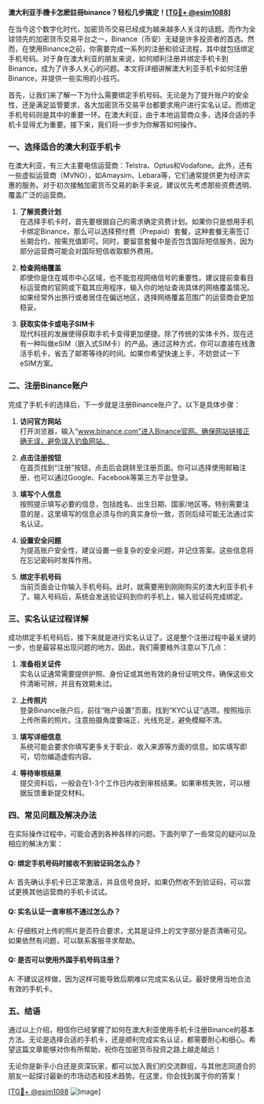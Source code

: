 **澳大利亚手機卡怎麽註冊binance？轻松几步搞定！[[TG💪+ @esim1088](https://t.me/s/esim1088)]**

在当今这个数字化时代，加密货币交易已经成为越来越多人关注的话题。而作为全球领先的加密货币交易平台之一，Binance（币安）无疑是许多投资者的首选。然而，在使用Binance之前，你需要完成一系列的注册和验证流程，其中就包括绑定手机号码。对于身在澳大利亚的朋友来说，如何顺利注册并绑定手机卡到Binance，成为了许多人关心的问题。本文将详细讲解澳大利亚手机卡如何注册Binance，并提供一些实用的小技巧。

首先，让我们来了解一下为什么需要绑定手机号码。无论是为了提升账户的安全性，还是满足监管要求，各大加密货币交易平台都要求用户进行实名认证。而绑定手机号码则是其中的重要一环。在澳大利亚，由于本地运营商众多，选择合适的手机卡显得尤为重要。接下来，我们将一步步为你解答如何操作。

### 一、选择适合的澳大利亚手机卡

在澳大利亚，有三大主要电信运营商：Telstra、Optus和Vodafone。此外，还有一些虚拟运营商（MVNO），如Amaysim、Lebara等，它们通常提供更为经济实惠的服务。对于初次接触加密货币交易的新手来说，建议优先考虑那些资费透明、覆盖广泛的运营商。

1. **了解资费计划**  
   在选择手机卡时，首先要根据自己的需求确定资费计划。如果你只是想用手机卡绑定Binance，那么可以选择预付费（Prepaid）套餐，这种套餐无需签订长期合约，按需充值即可。同时，要留意套餐中是否包含国际短信服务，因为部分运营商可能会对国际短信收取额外费用。

2. **检查网络覆盖**  
   即使你是住在城市中心区域，也不能忽视网络信号的重要性。建议提前查看目标运营商的官网或下载其应用程序，输入你的地址查询具体的网络覆盖情况。如果经常外出旅行或者居住在偏远地区，选择网络覆盖范围广的运营商会更加稳妥。

3. **获取实体卡或电子SIM卡**  
   现代科技的发展使得获取手机卡变得更加便捷。除了传统的实体卡外，现在还有一种叫做eSIM（嵌入式SIM卡）的产品。通过这种方式，你可以直接在线激活手机卡，省去了邮寄等待的时间。如果你希望快速上手，不妨尝试一下eSIM方案。

### 二、注册Binance账户

完成了手机卡的选择后，下一步就是注册Binance账户了。以下是具体步骤：

1. **访问官方网站**  
   打开浏览器，输入“www.binance.com”进入Binance官网。确保网站链接正确无误，避免误入钓鱼网站。

2. **点击注册按钮**  
   在首页找到“注册”按钮，点击后会跳转至注册页面。你可以选择使用邮箱注册，也可以通过Google、Facebook等第三方平台登录。

3. **填写个人信息**  
   按照提示填写必要的信息，包括姓名、出生日期、国家/地区等。特别需要注意的是，这里填写的信息必须与你的真实身份一致，否则后续可能无法通过实名认证。

4. **设置安全问题**  
   为提高账户安全性，建议设置一些复杂的安全问题，并记住答案。这些信息将在忘记密码时发挥作用。

5. **绑定手机号码**  
   当前页面会让你输入手机号码。此时，就需要用到刚刚购买的澳大利亚手机卡了。输入号码后，系统会发送验证码到你的手机上，输入验证码完成绑定。

### 三、实名认证过程详解

成功绑定手机号码后，接下来就是进行实名认证了。这是整个注册过程中最关键的一步，也是最容易出现问题的地方。因此，我们需要格外注意以下几点：

1. **准备相关证件**  
   实名认证通常需要提供护照、身份证或其他有效的身份证明文件。确保这些文件清晰可辨，并且有效期未过。

2. **上传照片**  
   登录Binance账户后，前往“账户设置”页面，找到“KYC认证”选项。按照指示上传所需的照片。注意拍摄角度要端正，光线充足，避免模糊不清。

3. **填写详细信息**  
   系统可能会要求你填写更多关于职业、收入来源等方面的信息。如实填写即可，切勿编造虚假内容。

4. **等待审核结果**  
   提交资料后，一般会在1-3个工作日内收到审核结果。如果审核失败，可以根据反馈重新提交材料。

### 四、常见问题及解决办法

在实际操作过程中，可能会遇到各种各样的问题。下面列举了一些常见的疑问以及相应的解决方案：

#### Q: 绑定手机号码时接收不到验证码怎么办？
A: 首先确认手机卡已正常激活，并且信号良好。如果仍然收不到验证码，可以尝试更换其他运营商的手机卡试试。

#### Q: 实名认证一直审核不通过怎么办？
A: 仔细核对上传的照片是否符合要求，尤其是证件上的文字部分是否清晰可见。如果依然有问题，可以联系客服寻求帮助。

#### Q: 是否可以使用外国手机号码注册？
A: 不建议这样做，因为这样可能导致后期难以完成实名认证。最好使用当地合法有效的手机卡。

### 五、结语

通过以上介绍，相信你已经掌握了如何在澳大利亚使用手机卡注册Binance的基本方法。无论是选择合适的手机卡，还是顺利完成实名认证，都需要耐心和细心。希望这篇文章能够对你有所帮助，祝你在加密货币投资之路上越走越远！

无论你是新手小白还是资深玩家，都可以加入我们的交流群组，与其他志同道合的朋友一起探讨最新的市场动态和技术趋势。在这里，你会找到属于你的答案！

[[TG💪+ @esim1088](https://t.me/s/esim1088) ![Image](https://i.postimg.cc/4NQfJmqS/Snipaste-2025-05-13-00-14-12.png)]